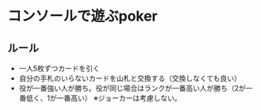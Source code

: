 # コンソールで遊ぶpoker
## ルール
- 一人5枚ずつカードを引く
- 自分の手札のいらないカードを山札と交換する（交換しなくても良い）
- 役が一番強い人が勝ち。役が同じ場合はランクが一番高い人が勝ち（2が一番低く、1が一番高い） ※ジョーカーは考慮しない。
